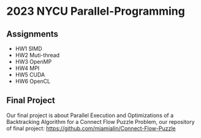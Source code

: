 # 2023 NYCU Parallel-Programming

## Assignments
- HW1 SIMD
- HW2 Muti-thread
- HW3 OpenMP
- HW4 MPI
- HW5 CUDA
- HW6 OpenCL

## Final Project
Our final project is about Parallel Execution and Optimizations of a Backtracking Algorithm for a Connect Flow Puzzle Problem, our repository of final project:
https://github.com/miamialin/Connect-Flow-Puzzle
